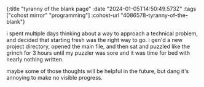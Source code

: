 {:title "tyranny of the blank page"
 :date "2024-01-05T14:50:49.573Z"
 :tags ["cohost mirror" "programming"]
 :cohost-url "4086578-tyranny-of-the-blank"}

i spent multiple days thinking about a way to approach a technical problem, and decided that starting fresh was the right way to go. i gen'd a new project directory, opened the main file, and then sat and puzzled like the grinch for 3 hours until my puzzler was sore and it was time for bed with nearly nothing written.

maybe some of those thoughts will be helpful in the future, but dang it's annoying to make no visible progress.
